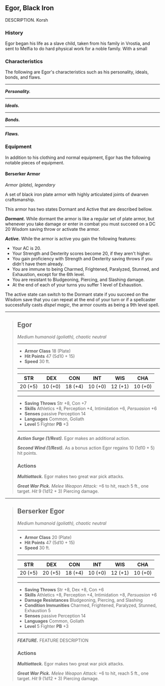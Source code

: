 ## Egor, Black Iron
DESCRIPTION. Korsh

### History
Egor began his life as a slave child, taken from his family in Vrostia, and sent to Melfia to do hard physical work for a noble family. With a small 


### Characteristics
The following are Egor's characteristics such as his personality, ideals, bonds, and flaws.
___
***Personality.***

___
***Ideals.***

___
***Bonds.***

___
***Flaws.***

### Equipment
In addition to his clothing and normal equipment, Egor has the following notable pieces of equipment.

#### Berserker Armor
*Armor (plate), legendary*

A set of black iron plate armor with highly articulated joints of dwarven craftsmanship.

This armor has two states Dormant and Active that are described bellow.

***Dormant.***
While dormant the armor is like a regular set of plate armor, but whenever you take damage or enter in combat you must succeed on a DC 20 Wisdom saving throw or activate the armor.

***Active.***
While the armor is active you gain the following features:
- Your AC is 20.
- Your Strength and Dexterity scores become 20, if they aren't higher.
- You gain proficiency with Strength and Dexterity saving throws if you didn't have them already.
- You are immune to being Charmed, Frightened, Paralyzed, Stunned, and Exhaustion, except for the 6th level.
- You are resistant to Bludgeoning, Piercing, and Slashing damage.
- At the end of each of your turns you suffer 1 level of Exhaustion.

The active state can switch to the Dormant state if you succeed on the Wisdom save that you can repeat at the end of your turn or if a spellcaster successfully casts *dispel magic*, the armor counts as being a 9th level spell.

___
> ## Egor
>*Medium humanoid (goliath), chaotic neutral*
> ___
> - **Armor Class** 18 (Plate)
> - **Hit Points** 47 (5d10 + 15)
> - **Speed** 30 ft.
>___
>|   STR   |   DEX   |   CON   |   INT   |   WIS   |   CHA   |
>|:-------:|:-------:|:-------:|:-------:|:-------:|:-------:|
>| 20 (+5) | 10 (+0) | 18 (+4) | 10 (+0) | 12 (+1) | 10 (+0) |
>___
> - **Saving Throws** Str +8, Con +7
> - **Skills** Athletics +8, Perception +4, Intimidation +6, *Persuasion* +6
> - **Senses** passive Perception 14
> - **Languages** Common, Goliath
> - **Level** 5 Fighter **PB** +3
> ___
> ***Action Surge (1/Rest).***
> Egor makes an additional action.
>
> ***Second Wind (1/Rest).***
> As a bonus action Egor regains 10 (1d10 + 5) hit points.
>
>
> ### Actions
> ***Multiattack.*** Egor makes two great war pick attacks.
>
> ***Great War Pick.*** *Melee Weapon Attack:* +6 to hit, reach 5 ft., one target. *Hit* 9 (1d12 + 3) Piercing damage. 
>


___
> ## Berserker Egor
>*Medium humanoid (goliath), chaotic neutral*
> ___
> - **Armor Class** 20 (Plate)
> - **Hit Points** 47 (5d10 + 15)
> - **Speed** 30 ft.
>___
>|   STR   |   DEX   |   CON   |   INT   |   WIS   |   CHA   |
>|:-------:|:-------:|:-------:|:-------:|:-------:|:-------:|
>| 20 (+5) | 20 (+5) | 18 (+4) | 10 (+0) | 12 (+1) | 10 (+0) |
>___
> - **Saving Throws** Str +8, Dex +8, Con +6
> - **Skills** Athletics +8, Perception +4, Intimidation +8, *Persuasion* +6
> - **Damage Resistances** Bludgeoning, Piercing, and Slashing
> - **Condition Immunities** Charmed, Frightened, Paralyzed, Stunned, Exhaustion 5
> - **Senses** passive Perception 14
> - **Languages** Common, Goliath
> - **Level** 5 Fighter **PB** +3
> ___
> ***FEATURE.*** FEATURE DESCRIPTION
>
> ### Actions
> ***Multiattack.*** Egor makes two great war pick attacks.
>
> ***Great War Pick.*** *Melee Weapon Attack:* +6 to hit, reach 5 ft., one target. *Hit* 9 (1d12 + 3) Piercing damage. 
>